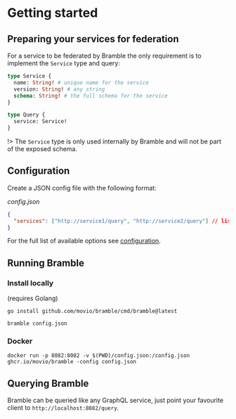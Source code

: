 # Getting started

## Preparing your services for federation

For a service to be federated by Bramble the only requirement is to implement the `Service` type and query:

```graphql
type Service {
  name: String! # unique name for the service
  version: String! # any string
  schema: String! # the full schema for the service
}

type Query {
  service: Service!
}
```

!> The `Service` type is only used internally by Bramble and will not be part of the exposed schema.

## Configuration

Create a JSON config file with the following format:

_config.json_

```json
{
  "services": ["http://service1/query", "http://service2/query"] // list of services to federate
}
```

For the full list of available options see [configuration](configuration.md).

## Running Bramble

### Install locally

(requires Golang)

```
go install github.com/movio/bramble/cmd/bramble@latest
```

```
bramble config.json
```

### Docker

```
docker run -p 8082:8082 -v $(PWD)/config.json:/config.json ghcr.io/movio/bramble -config config.json
```

## Querying Bramble

Bramble can be queried like any GraphQL service, just point your favourite
client to `http://localhost:8082/query`.
